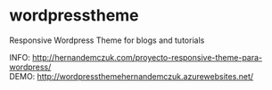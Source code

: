 # wordpresstheme
Responsive Wordpress Theme for blogs and tutorials

INFO: http://hernandemczuk.com/proyecto-responsive-theme-para-wordpress/ <br/>
DEMO: http://wordpressthemehernandemczuk.azurewebsites.net/
